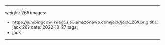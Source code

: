 
---
weight: 269
images:
- https://jumpingcow-images.s3.amazonaws.com/jack/jack_269.png
title: jack 269
date: 2022-10-27
tags:
- jack
---
